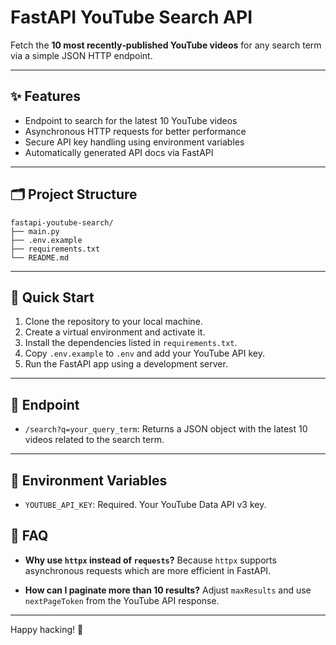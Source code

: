 # FastAPI YouTube Search API

Fetch the **10 most recently‑published YouTube videos** for any search term via a simple JSON HTTP endpoint.

---

## ✨ Features

* Endpoint to search for the latest 10 YouTube videos
* Asynchronous HTTP requests for better performance
* Secure API key handling using environment variables
* Automatically generated API docs via FastAPI

---

## 🗂️ Project Structure

```
fastapi-youtube-search/
├── main.py
├── .env.example
├── requirements.txt
└── README.md
```

---

## 🚀 Quick Start

1. Clone the repository to your local machine.
2. Create a virtual environment and activate it.
3. Install the dependencies listed in `requirements.txt`.
4. Copy `.env.example` to `.env` and add your YouTube API key.
5. Run the FastAPI app using a development server.

---

## 🔌 Endpoint

* `/search?q=your_query_term`: Returns a JSON object with the latest 10 videos related to the search term.

---

## 🧩 Environment Variables

* `YOUTUBE_API_KEY`: Required. Your YouTube Data API v3 key.



## 🙋 FAQ

* **Why use `httpx` instead of `requests`?**
  Because `httpx` supports asynchronous requests which are more efficient in FastAPI.

* **How can I paginate more than 10 results?**
  Adjust `maxResults` and use `nextPageToken` from the YouTube API response.

---

Happy hacking! 🎉
